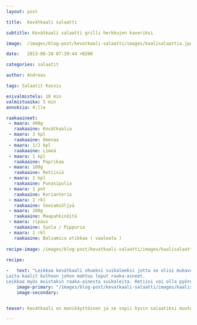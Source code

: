 ```yaml
---
layout: post

title:	Kevätkaali salaatti

subtitle: Kevätkaali salaatti grilli herkkujen kaveriksi

image:	/images/blog-post/kevatkaali-salaatti/images/kaalisalaattia.jpg

date:	2013-06-28 07:39:44 +0200

categories: salaatit

author: Andreas

tags: Salaatit Kasvis

esivalmistelu: 10 min
valmistuaika: 5 min
annoksia: 4:lle

raakaaineet:
 - maara: 400g	
   raakaaine: Kevätkaalia
 - maara: 3 kpl	
   raakaaine: Omenaa
 - maara: 1/2 kpl	
   raakaaine: Limeä
 - maara: 1 kpl	
   raakaaine: Paprikaa
 - maara: 100g	
   raakaaine: Retiisiä
 - maara: 1 kpl	
   raakaaine: Punasipulia
 - maara: 1 pnt	
   raakaaine: Korianteria
 - maara: 2 rkl	
   raakaaine: Seesamiöljyä
 - maara: 200g	
   raakaaine: Maapahkinöitä
 - maara: ripaus	
   raakaaine: Suola / Pippuria
 - maara: 1 rkl	
   raakaaine: Balsamico etikkaa ( vaaleata )
   
recipe-image: /images/blog-post/kevatkaali-salaatti/images/kaalisalaattia.jpg   
   
recipe:

-   text: "Leikkaa kevätkaali ohueksi suikaleeksi jotta se olisi mukavempi syödä.
Laita kaalit kulhoon johon mahtuu loput raaka-aineet.
Leikkaa myös muistakin raaka-ainesta suikaleita. Retiisi voi olla pyöreän muotoista suikaletta. Leikkaa korianteri pieneksi ja purista limen mehu kulhoon ja sekoita hyvin. Anna lisää aromaatteja lisäämällä seesamiöljyä ja mausta suolalla. Salaatti saa vetäytyä hetken jotta maut yhdistyvät."
    image-primary: "/images/blog-post/kevatkaali-salaatti/images/kaalisalaattia.jpg"
    image-secondary: 


teaser: Kevätkaali on monikäyttöinen ja se sopii hyvin salaatiksi muutenkin kuin raasteena. Tämä versio on raikas ja sopii hyvin rasvaisen pääraaka-aineen kanssa yhteen tasapainottamaan kokonaisuutta. Katso nyhtypössu resepti, jossa kaalisalaattia käytettiin lisäkkeenä.   

---
```


<section>
<p>

</p>
</section>